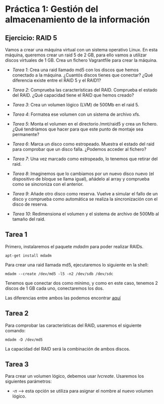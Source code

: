 # Práctica 1: Gestión del almacenamiento de la información


## Ejercicio: RAID 5

Vamos a crear una máquina virtual con un sistema operativo Linux. 
En esta máquina, queremos crear un raid 5 de 2 GB, para ello vamos a utilizar
discos virtuales de 1 GB. Crea un fichero Vagrantfile para crear la máquina.

* *Tarea 1*: Crea una raid llamado md5 con los discos que hemos conectado
   a la máquina. ¿Cuantós discos tienes que conectar? 
   ¿Qué diferencia existe entre el RAID 5 y el RAID1?
    
* *Tarea 2*: Comprueba las características del RAID. Comprueba el estado 
   del RAID. ¿Qué capacidad tiene el RAID que hemos creado?
    
* *Tarea 3*: Crea un volumen lógico (LVM) de 500Mb en el raid 5.
    
* *Tarea 4*: Formatea ese volumen con un sistema de archivo xfs.
    
* *Tarea 5*: Monta el volumen en el directorio /mnt/raid5 y crea un fichero. 
   ¿Qué tendríamos que hacer para que este punto de montaje sea permanente?
    
* *Tarea 6*: Marca un disco como estropeado. Muestra el estado del raid 
   para comprobar que un disco falla. ¿Podemos acceder al fichero?
    
* *Tarea 7*: Una vez marcado como estropeado, lo tenemos que retirar del raid.

* *Tarea 8*: Imaginemos que lo cambiamos por un nuevo disco nuevo 
   (el dispositivo de bloque se llama igual), añádelo al array 
   y comprueba como se sincroniza con el anterior.
    
* *Tarea 9*: Añade otro disco como reserva. Vuelve a simular el fallo 
   de un disco y comprueba como automática se realiza la sincronización
   con el disco de reserva.
    
* *Tarea 10*: Redimensiona el volumen y el sistema de archivo de 500Mb
   al tamaño del raid.

 

## Tarea 1

Primero, instalaremos el paquete _mdadm_ para poder realizar RAIDs.

```apt-get install mdadm```


Para crear una raid llamada md5, ejecutaremos lo siguiente en la shell:

```mdadm --create /dev/md5 -l5 -n2 /dev/sdb /dev/sdc```

Tenemos que conectar dos como mínimo, y como en este caso, tenemos 2 discos
de 1 GB cada uno, conectaremos los dos.

Las diferencias entre ambos las podemos encontrar [aquí](./Introducciónalainformática.md)


## Tarea 2


Para comprobar las características del RAID, usaremos el siguiente comando:

```mdadm -D /dev/md5```

La capacidad del RAID será la combinación de ambos discos.


## Tarea 3


Para crear un volumen lógico, debemos usar _lvcreate_. Usaremos los siguientes
parámetros:

* *-n* --> esta opción se utiliza para asignar el nombre al nuevo volumen lógico. 

